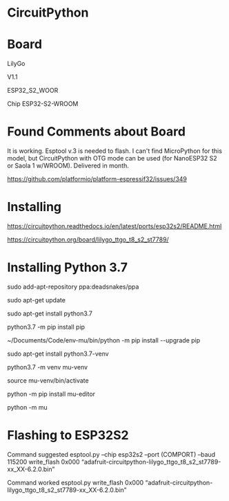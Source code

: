 # CircuitPython

# Board

LilyGo

V1.1

ESP32_S2_WOOR

Chip ESP32-S2-WROOM


# Found Comments about Board

It is working. Esptool v.3 is needed to flash. I can't find MicroPython for this model, but CircuitPython with OTG mode can be used (for NanoESP32 S2 or Saola 1 w/WROOM). Delivered in month.


https://github.com/platformio/platform-espressif32/issues/349



# Installing

https://circuitpython.readthedocs.io/en/latest/ports/esp32s2/README.html


https://circuitpython.org/board/lilygo_ttgo_t8_s2_st7789/


# Installing Python 3.7

sudo add-apt-repository ppa:deadsnakes/ppa

sudo apt-get update

sudo apt-get install python3.7

python3.7 -m pip install pip

~/Documents/Code/env-mu/bin/python -m pip install --upgrade pip

sudo apt-get install python3.7-venv

python3.7 -m venv mu-venv

source mu-venv/bin/activate

python -m pip install mu-editor

python -m mu

# Flashing to ESP32S2

Command suggested  esptool.py –chip esp32s2 –port (COMPORT) –baud 115200 write_flash 0x000 “adafruit-circuitpython-lilygo_ttgo_t8_s2_st7789-xx_XX-6.2.0.bin”

Command worked esptool.py write_flash 0x000 “adafruit-circuitpython-lilygo_ttgo_t8_s2_st7789-xx_XX-6.2.0.bin”

